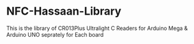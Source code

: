 # NFC-Hassaan-Library
This is the library of CR013Plus Ultralight C Readers for Arduino Mega &amp; Arduino UNO seprately for Each board
